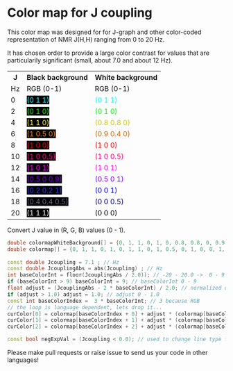 # Color map for J coupling 

This color map was designed for for J-graph and other color-coded representation of NMR J(H,H) ranging from 0 to 20 Hz.

It has chosen order to provide a large color contrast for values that are particularily significant (small, about 7.0 and about 12 Hz).

<table>
		<tr>
			<th>J </th>
			<th>Black background</th>
			<th>White background</th>
		</tr>
		<tr>
			<td>Hz</td>
			<td>RGB (0-1)</td>
			<td>RGB (0-1)</td>
		</tr>
		<tr>
			<td> 0</td>
			<td> <span style="color:#00FFFF;background:black;">(0 1 1)</span> </td>
			<td> <span style="color:#00FFFF;background:white;">(0 1 1)</span> </td>
		</tr>
		<tr>
			<td> 2</td>
			<td> <span style="color:#00FF00;background:black;">(0 1 0)</span> </td>
			<td> <span style="color:#00FF00;background:white;">(0 1 0)</span> </td>
		</tr>
		<tr>
			<td> 4</td>
			<td> <span style="color:#FFFF00;background:black;">(1 1 0)</span> </td>
			<td> <span style="color:#CCCC00;background:white;">(0.8 0.8 0)</span> </td>
		</tr>
		<tr>
			<td> 6</td>
			<td> <span style="color:#FF7F00;background:black;">(1 0.5 0)</span> </td>
			<td> <span style="color:#D26600;background:white;">(0.9 0.4 0)</span> </td>
		</tr>
		<tr>
			<td> 8</td>
			<td> <span style="color:#FF0000;background:black;">(1 0 0)</span> </td>
			<td> <span style="color:#FF0000;background:white;">(1 0 0)</span> </td>
		</tr>
		<tr>
			<td> 10</td>
			<td> <span style="color:#FF007F;background:black;">(1 0 0.5)</span> </td>
			<td> <span style="color:#FF007F;background:white;">(1 0 0.5)</span> </td>
		</tr>
		<tr>
			<td> 12</td>
			<td> <span style="color:#FF00FF;background:black;">(1 0 1)</span> </td>
			<td> <span style="color:#FF00FF;background:white;">(1 0 1)</span> </td>
		</tr>
		<tr>
			<td> 14</td>
			<td> <span style="color:#7F00E6;background:black;">(0.5 0 0.9)</span> </td>
			<td> <span style="color:#7F00FF;background:white;">(0.5 0 1)</span> </td>
		</tr>
		<tr>
			<td> 16</td>
			<td> <span style="color:#3333FF;background:black;">(0.2 0.2 1)</span> </td>
			<td> <span style="color:#0000FF;background:white;">(0 0 1)</span> </td>
		</tr>
		<tr>
			<td> 18</td>
			<td> <span style="color:#66667F;background:black;">(0.4 0.4 0.5)</span> </td>
			<td> <span style="color:#00007F;background:white;">(0 0 0.5)</span> </td>
		</tr>
		<tr>
			<td> 20</td>
			<td> <span style="color:#FFFFFF;background:black;">(1 1 1)</span> </td>
			<td> <span style="color:#000000;background:white;">(0 0 0)</span> </td>
		</tr>
	</table>

Convert J value in (R, G, B) values (0 - 1).

```cpp
double colormapWhiteBackground[] = {0, 1, 1, 0, 1, 0, 0.8, 0.8, 0, 0.9, 0.4, 0, 1, 0, 0, 1, 0, 0.5, 1, 0, 1, 0.5, 0, 1, 0, 0, 1, 0, 0, 0.5, 0, 0, 0,}; // for white background
double colormap[] = {0, 1, 1, 0, 1, 0, 1, 1, 0, 1, 0.5, 0, 1, 0, 0, 1, 0, 0.5, 1, 0, 1, 0.5, 0, 0.9, 0.2, 0.2, 1, 0.4, 0.4, 0.5, 1, 1, 1,}; // for black background
   
const double Jcoupling = 7.1 ; // Hz
const double JcouplingAbs = abs(Jcoupling) ; // Hz
int baseColorInt = floor(JcouplingAbs / 2.0)); // -20 - 20.0 ->  0 - 9 
if (baseColorInt > 9) baseColorInt = 9; // baseColorInt 0 - 9
float adjust = (JcouplingAbs - 2 * baseColorInt) / 2.0; // normalized diff (0-1)
if (adjust > 1.0) adjust = 1.0; // adjust 0 - 1.0
const int baseColorIndex =  3 * baseColorInt; // 3 because RGB
// the loop is language dependent, lets drop it...
curColor[0] = colormap[baseColorIndex + 0] + adjust * (colormap[baseColorIndex + 3 + 0] - colormap[baseColorIndex + 0]);
curColor[1] = colormap[baseColorIndex + 1] + adjust * (colormap[baseColorIndex + 3 + 1] - colormap[baseColorIndex + 1]);
curColor[2] = colormap[baseColorIndex + 2] + adjust * (colormap[baseColorIndex + 3 + 2] - colormap[baseColorIndex + 2]);

const bool negExpVal = (Jcoupling < 0.0); // used to change line type for negative values.                      
```

Please make pull requests or raise issue to send us your code in other languages!
